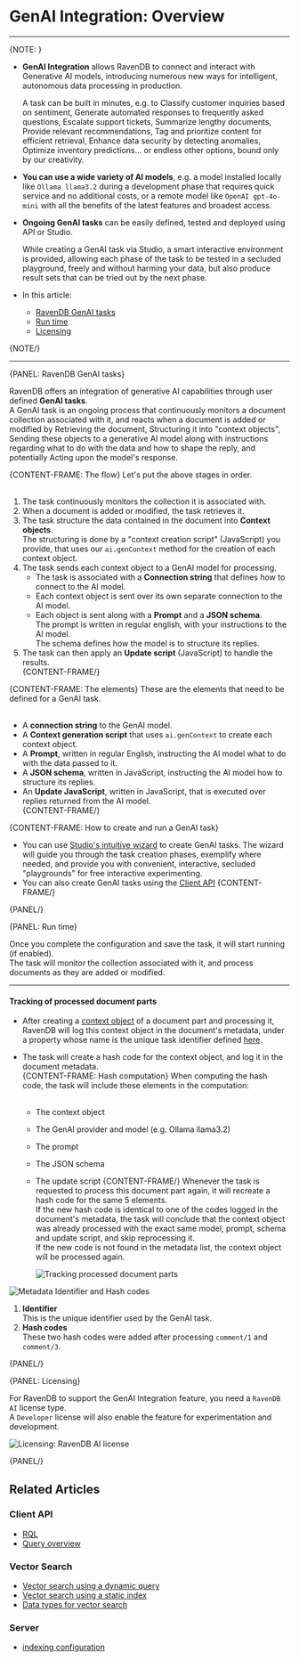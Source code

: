 # GenAI Integration: Overview
---

{NOTE: }

* **GenAI Integration** allows RavenDB to connect and interact with Generative AI models, 
  introducing numerous new ways for intelligent, autonomous data processing in production.  
  
     A task can be built in minutes, e.g. to Classify customer inquiries based on sentiment, 
     Generate automated responses to frequently asked questions, Escalate support tickets, 
     Summarize lengthy documents, Provide relevant recommendations, Tag and prioritize content 
     for efficient retrieval, Enhance data security by detecting anomalies, Optimize inventory 
     predictions... or endless other options, bound only by our creativity.  

* **You can use a wide variety of AI models**, e.g. a model installed locally like `Ollama llama3.2` 
  during a development phase that requires quick service and no additional costs, or a remote model 
  like `OpenAI gpt-4o-mini` with all the benefits of the latest features and broadest access.  

* **Ongoing GenAI tasks** can be easily defined, tested and deployed using API or Studio.  

     While creating a GenAI task via Studio, a smart interactive environment is provided, 
     allowing each phase of the task to be tested in a secluded playground, freely and without 
     harming your data, but also produce result sets that can be tried out by the next phase.  

* In this article:
    * [RavenDB GenAI tasks](../../ai-integration/gen-ai-integration/gen-ai-overview#ravendb-genai-tasks)
    * [Run time](../../ai-integration/gen-ai-integration/gen-ai-overview#run-time)
    * [Licensing](../../ai-integration/gen-ai-integration/gen-ai-overview#licensing)

{NOTE/}

---

{PANEL: RavenDB GenAI tasks}

RavenDB offers an integration of generative AI capabilities through user defined **GenAI tasks**.  
A GenAI task is an ongoing process that continuously monitors a document collection associated with 
it, and reacts when a document is added or modified by Retrieving the document, Structuring it into 
"context objects", Sending these objects to a generative AI model along with instructions regarding 
what to do with the data and how to shape the reply, and potentially Acting upon the model's response.  

{CONTENT-FRAME: <a id="the-flow" />The flow}
Let's put the above stages in order.
<br>
<br>

1. The task continuously monitors the collection it is associated with.  
2. When a document is added or modified, the task retrieves it.  
3. The task structure the data contained in the document into **Context objects**.  
   The structuring is done by a "context creation script" (JavaScript) you provide, 
   that uses our `ai.genContext` method for the creation of each context object.  
4. The task sends each context object to a GenAI model for processing.  
    * The task is associated with a **Connection string** that defines how to connect to the AI model.
    * Each context object is sent over its own separate connection to the AI model.  
    * Each object is sent along with a **Prompt** and a **JSON schema**.  
      The prompt is written in regular english, with your instructions to the AI model.  
      The schema defines how the model is to structure its replies.  
5. The task can then apply an **Update script** (JavaScript) to handle the results.  
{CONTENT-FRAME/}

{CONTENT-FRAME: <a id="the-elements" />The elements}
These are the elements that need to be defined for a GenAI task.
<br>
<br>

* A **connection string** to the GenAI model.  
* A **Context generation script** that uses `ai.genContext` to create each context object.  
* A **Prompt**, written in regular English, instructing the AI model what to do with the data passed to it.  
* A **JSON schema**, written in JavaScript, instructing the AI model how to structure its replies.  
* An **Update JavaScript**, written in JavaScript, that is executed over replies returned from the AI model.  
{CONTENT-FRAME/}

{CONTENT-FRAME: <a id="how-to-create-and-run-a-gen-ai-task" />How to create and run a GenAI task}

* You can use [Studio's intuitive wizard](../../ai-integration/gen-ai-integration/gen-ai-studio#add-a-genai-task) 
  to create GenAI tasks. The wizard will guide you through the task creation phases, 
  exemplify where needed, and provide you with convenient, interactive, secluded "playgrounds" 
  for free interactive experimenting.  
* You can also create GenAI tasks using the [Client API](../../ai-integration/gen-ai-integration/gen-ai-api) 
{CONTENT-FRAME/}
 
{PANEL/}

{PANEL: Run time}

Once you complete the configuration and save the task, it will start running (if enabled).  
The task will monitor the collection associated with it, and process documents as they are 
added or modified.  

---

#### Tracking of processed document parts

* After creating a [context object](../../ai-integration/gen-ai-integration/gen-ai-studio#generate-context-objects) 
  of a document part and processing it, RavenDB will log this context object in 
  the document's metadata, under a property whose name is the unique task identifier 
  defined [here](../../ai-integration/gen-ai-integration/gen-ai-studio#unique-identifier).  
* The task will create a hash code for the context object, and log it in the document metadata.  
  {CONTENT-FRAME: Hash computation}
  When computing the hash code, the task will include these elements in the computation:  
  <br>

  * The context object  
  * The GenAI provider and model (e.g. Ollama llama3.2)  
  * The prompt  
  * The JSON schema  
  * The update script
  {CONTENT-FRAME/}
  Whenever the task is requested to process this document part again, it will recreate 
  a hash code for the same 5 elements.  
  If the new hash code is identical to one of the codes logged in the document's metadata, 
  the task will conclude that the context object was already processed with the exact same 
  model, prompt, schema and update script, and skip reprocessing it.  
  If the new code is not found in the metadata list, the context object will be processed again.  

       ![Tracking processed document parts](images/gen-ai_hash-flow.png "Tracking processed document parts")

![Metadata Identifier and Hash codes](images/gen-ai_metadata-identifier-and-hash-codes.png "Metadata Identifier and Hash codes")

1. **Identifier**  
   This is the unique identifier used by the GenAI task.  
2. **Hash codes**  
   These two hash codes were added after processing `comment/1` and `comment/3`.  

{PANEL/}

{PANEL: Licensing}

For RavenDB to support the GenAI Integration feature, you need a `RavenDB AI` license type.  
A `Developer` license will also enable the feature for experimentation and development.  

![Licensing: RavenDB AI license](images/gen-ai_licensing.png "Licensing: RavenDB AI license")

{PANEL/}

## Related Articles

### Client API

- [RQL](../../client-api/session/querying/what-is-rql) 
- [Query overview](../../client-api/session/querying/how-to-query)

### Vector Search

- [Vector search using a dynamic query](../../ai-integration/vector-search/vector-search-using-dynamic-query.markdown)
- [Vector search using a static index](../../ai-integration/vector-search/vector-search-using-static-index.markdown)
- [Data types for vector search](../../ai-integration/vector-search/data-types-for-vector-search)

### Server

- [indexing configuration](../../server/configuration/indexing-configuration)

